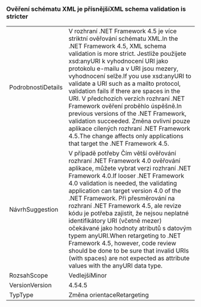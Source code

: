 ### <a name="xml-schema-validation-is-stricter"></a><span data-ttu-id="245de-101">Ověření schématu XML je přísnější</span><span class="sxs-lookup"><span data-stu-id="245de-101">XML schema validation is stricter</span></span>

|   |   |
|---|---|
|<span data-ttu-id="245de-102">Podrobnosti</span><span class="sxs-lookup"><span data-stu-id="245de-102">Details</span></span>|<span data-ttu-id="245de-103">V rozhraní .NET Framework 4.5 je více striktní ověřování schématu XML.</span><span class="sxs-lookup"><span data-stu-id="245de-103">In the .NET Framework 4.5, XML schema validation is more strict.</span></span> <span data-ttu-id="245de-104">Jestliže použijete xsd:anyURI k vyhodnocení URI jako protokolu e-mailu a v URI jsou mezery, vyhodnocení selže.</span><span class="sxs-lookup"><span data-stu-id="245de-104">If you use xsd:anyURI to validate a URI such as a mailto protocol, validation fails if there are spaces in the URI.</span></span> <span data-ttu-id="245de-105">V předchozích verzích rozhraní .NET Framework ověření proběhlo úspěšně.</span><span class="sxs-lookup"><span data-stu-id="245de-105">In previous versions of the .NET Framework, validation succeeded.</span></span> <span data-ttu-id="245de-106">Změna ovlivní pouze aplikace cílených rozhraní .NET Framework 4.5.</span><span class="sxs-lookup"><span data-stu-id="245de-106">The change affects only applications that target the .NET Framework 4.5.</span></span>|
|<span data-ttu-id="245de-107">Návrh</span><span class="sxs-lookup"><span data-stu-id="245de-107">Suggestion</span></span>|<span data-ttu-id="245de-108">V případě potřeby Čím větší ověřování rozhraní .NET Framework 4.0 ověřování aplikace, můžete vybrat verzi rozhraní .NET Framework 4.0.</span><span class="sxs-lookup"><span data-stu-id="245de-108">If looser .NET Framework 4.0 validation is needed, the validating application can target version 4.0 of the .NET Framework.</span></span> <span data-ttu-id="245de-109">Při přesměrování na rozhraní .NET Framework 4.5, ale revize kódu je potřeba zajistit, že nejsou neplatné identifikátory URI (včetně mezer) očekávané jako hodnoty atributů s datovým typem anyURI.</span><span class="sxs-lookup"><span data-stu-id="245de-109">When retargeting to .NET Framework 4.5, however, code review should be done to be sure that invalid URIs (with spaces) are not expected as attribute values with the anyURI data type.</span></span>|
|<span data-ttu-id="245de-110">Rozsah</span><span class="sxs-lookup"><span data-stu-id="245de-110">Scope</span></span>|<span data-ttu-id="245de-111">Vedlejší</span><span class="sxs-lookup"><span data-stu-id="245de-111">Minor</span></span>|
|<span data-ttu-id="245de-112">Version</span><span class="sxs-lookup"><span data-stu-id="245de-112">Version</span></span>|<span data-ttu-id="245de-113">4.5</span><span class="sxs-lookup"><span data-stu-id="245de-113">4.5</span></span>|
|<span data-ttu-id="245de-114">Typ</span><span class="sxs-lookup"><span data-stu-id="245de-114">Type</span></span>|<span data-ttu-id="245de-115">Změna orientace</span><span class="sxs-lookup"><span data-stu-id="245de-115">Retargeting</span></span>|

